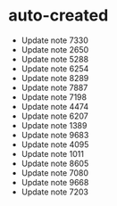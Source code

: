 # auto-created
- Update note 7330
- Update note 2650
- Update note 5288
- Update note 6254
- Update note 8289
- Update note 7887
- Update note 7198
- Update note 4474
- Update note 6207
- Update note 1389
- Update note 9683
- Update note 4095
- Update note 1011
- Update note 8605
- Update note 7080
- Update note 9668
- Update note 7203

